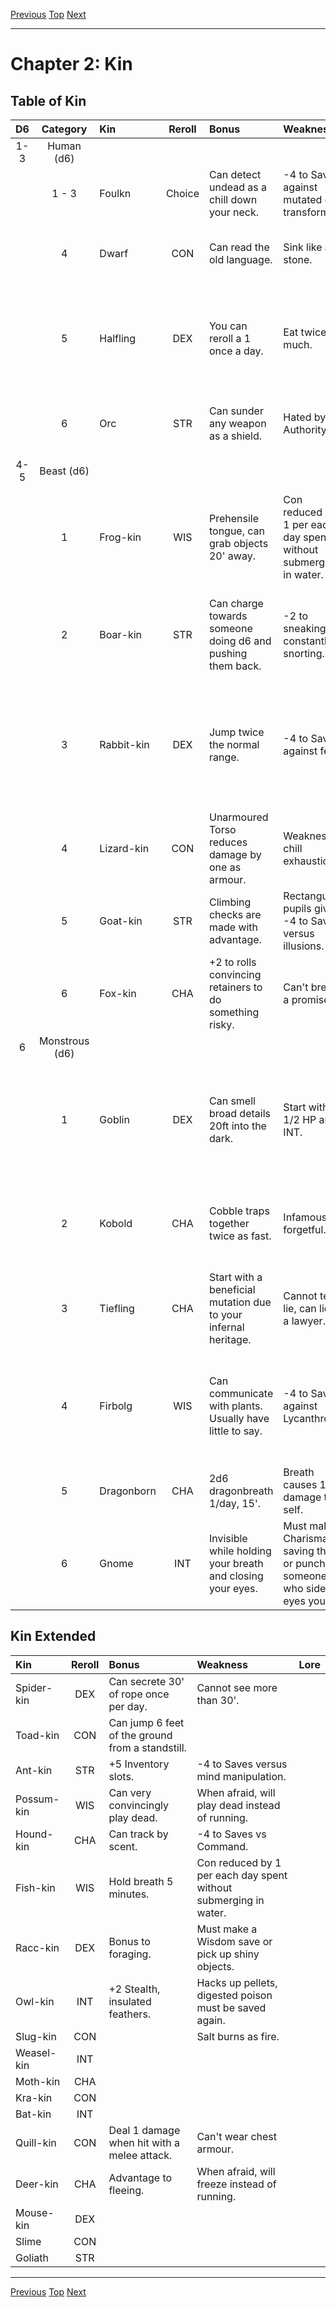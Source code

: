 [Previous](Chapter01.md#chapter-1-introduction) [Top](Chapter00.md#table-of-contents) [Next](Chapter03.md#chapter-3-classes)

* * *

# Chapter 2: Kin

## Table of Kin

| D6  |    Category    | Kin        | Reroll | Bonus                                                           | Weakness                                                              | Lore                                                                                                 |
|:---:|:--------------:|:---------- |:------:|:--------------------------------------------------------------- |:--------------------------------------------------------------------- |:---------------------------------------------------------------------------------------------------- |
| 1-3 |   Human (d6)   |            |        |                                                                 |                                                                       |                                                                                                      |
|     |     1 - 3      | Foulkn     | Choice | Can detect undead as a chill down your neck.                    | -4 to Save against mutated or transformed.                            |                                                                                                      |
|     |       4        | Dwarf      |  CON   | Can read the old language.                                      | Sink like a stone.                                                    | *Can drink indefinitely. Can't become lost underground.*                                             |
|     |       5        | Halfling   |  DEX   | You can reroll a 1 once a day.                                  | Eat twice as much.                                                    | *A halfling that staves to death becomes a goblin. Can perfectly appraise jewelry.*                  |
|     |       6        | Orc        |  STR   | Can sunder any weapon as a shield.                              | Hated by the Authority.                                               | *Lacking a soul they can't reach any afterlife. No honour.*                                          |
| 4-5 |   Beast (d6)   |            |        |                                                                 |                                                                       |                                                                                                      |
|     |       1        | Frog-kin   |  WIS   | Prehensile tongue, can grab objects 20' away.                   | Con reduced by 1 per each day spent without submerging in water.      | *Poisonous to the touch. Hearing their croak at night foretells a death in the family.*              |
|     |       2        | Boar-kin   |  STR   | Can charge towards someone doing d6 and pushing them back.      | -2 to sneaking, constantly snorting.                                  | *Fireproof. Alcohol served in their tusks will get you twice as drunk.*                              |
|     |       3        | Rabbit-kin |  DEX   | Jump twice the normal range.                                    | -4 to Save against fear.                                              | *There foot makes the most powerful luck charm. Will give you anything if you beat them in a race.*  |
|     |       4        | Lizard-kin |  CON   | Unarmoured Torso reduces damage by one as armour.               | Weakness to chill exhaustion.                                         | *Can only see movement. Regrow lost limbs.*                                                          |
|     |       5        | Goat-kin   |  STR   | Climbing checks are made with advantage.                        | Rectangular pupils give a -4 to Saves versus illusions.               | *Paralyzed by loud noises. Summoned by yodeling.*                                                    |
|     |       6        | Fox-kin    |  CHA   | +2 to rolls convincing retainers to do something risky.         | Can't break a promise.                                                | *Steals the voice of children. Can be bribed with baked goods.*                                      |
|  6  | Monstrous (d6) |            |        |                                                                 |                                                                       |                                                                                                      |
|     |       1        | Goblin     |  DEX   | Can smell broad details 20ft into the dark.                     | Start with 1/2 HP and INT.                                            | *Goblinism is contagious. Eats exclusively children. Allergic to music. Dies if turned upside down.* |
|     |       2        | Kobold     |  CHA   | Cobble traps together twice as fast.                            | Infamously forgetful.                                                 | *Eats metal like a moth eats cloth. Must do whats commanded of them*                                 |
|     |       3        | Tiefling   |  CHA   | Start with a beneficial mutation due to your infernal heritage. | Cannot tell a lie, can lie as a lawyer.                               | *Lack a soul will try to take yours. Cannot enter a church.*                                         |
|     |       4        | Firbolg    |  WIS   | Can communicate with plants. Usually have little to say.        | -4 to Save against Lycanthropy.                                       | *Watch your tongue promises made to them can't be broken. Great with beasts of burden.*              |
|     |       5        | Dragonborn |  CHA   | 2d6 dragonbreath 1/day, 15'.                                    | Breath causes 1d6 damage to self.                                     | *Hatch from unfertilized dragon eggs. Eat Gold.*                                                     |
|     |       6        | Gnome      |  INT   | Invisible while holding your breath and closing your eyes.      | Must make a Charisma saving throw or punch someone who side eyes you. | *The outcome of an orphan adopted by the fae. Allergic to cold iron.*                                |

## Kin Extended

| Kin        | Reroll | Bonus                                            | Weakness                                                         | Lore |
|:---------- |:------:|:------------------------------------------------ |:---------------------------------------------------------------- |:---- |
| Spider-kin |  DEX   | Can secrete 30' of rope once per day.            | Cannot see more than 30'.                                        |      |
| Toad-kin   |  CON   | Can jump 6 feet of the ground from a standstill. |                                                                  |      |
| Ant-kin    |  STR   | +5 Inventory slots.                              | -4 to Saves versus mind manipulation.                            |      |
| Possum-kin |  WIS   | Can very convincingly play dead.                 | When afraid, will play dead instead of running.                  |      |
| Hound-kin  |  CHA   | Can track by scent.                              | -4 to Saves vs Command.                                          |      |
| Fish-kin   |  WIS   | Hold breath 5 minutes.                           | Con reduced by 1 per each day spent without submerging in water. |      |
| Racc-kin   |  DEX   | Bonus to foraging.                               | Must make a Wisdom save or pick up shiny objects.                |      |
| Owl-kin    |  INT   | +2 Stealth, insulated feathers.                  | Hacks up pellets, digested poison must be saved again.           |      |
| Slug-kin   |  CON   |                                                  | Salt burns as fire.                                              |      |
| Weasel-kin |  INT   |                                                  |                                                                  |      |
| Moth-kin   |  CHA   |                                                  |                                                                  |      |
| Kra-kin    |  CON   |                                                  |                                                                  |      |
| Bat-kin    |  INT   |                                                  |                                                                  |      |
| Quill-kin  |  CON   | Deal 1 damage when hit with a melee attack.      | Can't wear chest armour.                                         |      |
| Deer-kin   |  CHA   | Advantage to fleeing.                            | When afraid, will freeze instead of running.                     |      |
| Mouse-kin  |  DEX   |                                                  |                                                                  |      |
| Slime      |  CON   |                                                  |                                                                  |      |
| Goliath    |  STR   |                                                  |                                                                  |      |

* * *

[Previous](Chapter01.md#chapter-1-introduction) [Top](Chapter00.md#table-of-contents) [Next](Chapter03.md#chapter-3-classes)
